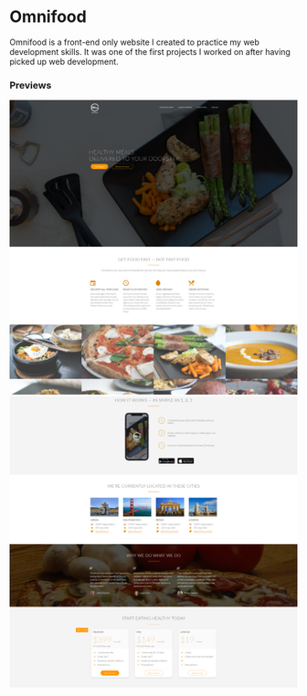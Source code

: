 # Omnifood
Omnifood is a front-end only website I created to practice my web development skills.
It was one of the first projects I worked on after having picked up web development.

### Previews
![](https://github.com/seinaas/Omnifood/blob/main/Previews/Hero.png?raw=true)
![](https://github.com/seinaas/Omnifood/blob/main/Previews/Section%201.png?raw=true)
![](https://github.com/seinaas/Omnifood/blob/main/Previews/Section%202.png?raw=true)
![](https://github.com/seinaas/Omnifood/blob/main/Previews/Section%203.png?raw=true)

